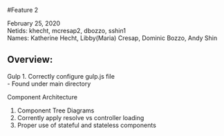 #Feature 2
<p>
February 25, 2020 <br>
Netids: khecht, mcresap2, dbozzo, sshin1 <br>
Names: Katherine Hecht, Libby(Maria) Cresap, Dominic Bozzo, Andy Shin <br>
</p>
<h2>Overview:</h2>
<p>
Gulp
  1. Correctly configure gulp.js file<br>
  - Found under main directory
  
Component Architecture<br>
  1. Component Tree Diagrams<br>
  2. Corrently apply resolve vs controller loading <br>
  3. Proper use of stateful and stateless components 
</p>
